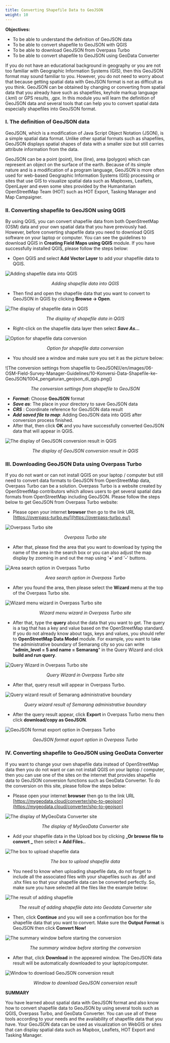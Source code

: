 ```yaml
---
title: Converting Shapefile Data to GeoJSON
weight: 10
---
```


**Objectives:**

*   To be able to understand the definition of GeoJSON data
*   To be able to convert shapefile to GeoJSON with QGIS
*   To be able to download GeoJSON from Overpass Turbo
*   To be able to convert shapefile to GeoJSON using GeoData Converter

If you do not have an educational background in geography or you are not too familiar with Geographic Information Systems (GIS), then this GeoJSON format may sound familiar to you. However, you do not need to worry about that because getting spatial data with GeoJSON format is not as difficult as you think. GeoJSON can be obtained by changing or converting from spatial data that you already have such as shapefiles, keyhole markup language (.kml) or GPS results, .gpx. In this module you will learn the definition of GeoJSON data and several tools that can help you to convert spatial data especially shapefiles into GeoJSON format.


### **I. The definition of GeoJSON data**

GeoJSON, which is a modification of Java Script Object Notation (JSON), is a simple spatial data format. Unlike other spatial formats such as shapefiles, GeoJSON displays spatial shapes of data with a smaller size but still carries attribute information from the data.

GeoJSON can be a point (point), line (line), area (polygon) which can represent an object on the surface of the earth. Because of its simple nature and is a modification of a program language, GeoJSON is more often used for web-based Geographic Information Systems (GIS) processing or sites that use GIS to visualize spatial data such as Mapboxes, Leaflets, OpenLayer and even some sites provided by the Humanitarian OpenStreetMap Team (HOT) such as HOT Export, Tasking Manager and Map Campaigner.

### **II. Converting shapefile to GeoJSON using QGIS**

By using QGIS, you can convert shapefile data from both OpenStreetMap (OSM) data and your own spatial data that you have previously had. However, before converting shapefile data you need to download QGIS software on your laptop or computer. You can see the guidelines to download QGIS in **Creating Field Maps using QGIS** module. If you have successfully installed QGIS, please follow the steps below:

*   Open QGIS and select **Add Vector Layer** to add your shapefile data to QGIS.

![Adding shapefile data into QGIS](/en/images/06-OSM-Field-Survey-Manager-Guidelines/10-Konversi-Data-Shapefile-ke-GeoJSON/1001_shapefile_di_qgis.png)
<p align="center"><i>Adding shapefile data into QGIS</i></p>


*   Then find and open the shapefile data that you want to convert to GeoJSON in QGIS by clicking **Browse → Open**.

![The display of shapefile data in QGIS](/en/images/06-OSM-Field-Survey-Manager-Guidelines/10-Konversi-Data-Shapefile-ke-GeoJSON/1002_shapefile_di_qgis_b.png)
<p align="center"><i>The display of shapefile data in QGIS</i></p>

*   Right-click on the shapefile data layer then select **_Save As..._**

![Option for shapefile data conversion](/en/images/06-OSM-Field-Survey-Manager-Guidelines/10-Konversi-Data-Shapefile-ke-GeoJSON/1003_shapefile_di_qgis_c.png)
<p align="center"><i>Option for shapefile data conversion</i></p>

*   You should see a window and make sure you set it as the picture below:

![The conversion settings from shapefile to GeoJSON](/en/images/06-OSM-Field-Survey-Manager-Guidelines/10-Konversi-Data-Shapefile-ke-GeoJSON/1004_pengaturan_geojson_di_qgis.png()
<p align="center"><i>The conversion settings from shapefile to GeoJSON</i></p>

*   **_Format_:** Choose **GeoJSON** format
*   **_Save as_**: The place in your directory to save GeoJSON data
*   **_CRS_** : Coordinate reference for GeoJSON data result
*   **_Add saved file to map_**: Adding GeoJSON data into QGIS after conversion process finished.
*   After that, then click **OK** and you have successfully converted GeoJSON data that will appear in QGIS.

![The display of GeoJSON conversion result in QGIS](/en/images/06-OSM-Field-Survey-Manager-Guidelines/10-Konversi-Data-Shapefile-ke-GeoJSON/1005_hasil_geojson_di_qgis.png)
<p align="center"><i>The display of GeoJSON conversion result in QGIS</i></p>

### **III. Downloading GeoJSON Data using Overpass Turbo**

If you do not want or can not install QGIS on your laptop / computer but still need to convert data formats to GeoJSON from OpenStreetMap data, Overpass Turbo can be a solution. Overpass Turbo is a website created by OpenStreetMap contributors which allows users to get several spatial data formats from OpenStreetMap including GeoJSON. Please follow the steps below to get GeoJSON from Overpass Turbo website:

*   Please open your internet **browser** then go to the link URL [https://overpass-turbo.eu/](https://overpass-turbo.eu/)

![Overpass Turbo site](/en/images/06-OSM-Field-Survey-Manager-Guidelines/10-Konversi-Data-Shapefile-ke-GeoJSON/1006_overpass_1.png)
<p align="center"><i>Overpass Turbo site</i></p>

*   After that, please find the area that you want to download by typing the name of the area in the search box or you can also adjust the map display by zooming in and out the map using '**+**' and '**-**' buttons.

![Area search option in Overpass Turbo](/en/images/06-OSM-Field-Survey-Manager-Guidelines/10-Konversi-Data-Shapefile-ke-GeoJSON/1007_overpass_2.png)
<p align="center"><i>Area search option in Overpass Turbo</i></p>

*   After you found the area, then please select the **Wizard** menu at the top of the Overpass Turbo site.

![Wizard menu wizard in Overpass Turbo site](/en/images/06-OSM-Field-Survey-Manager-Guidelines/10-Konversi-Data-Shapefile-ke-GeoJSON/1008_overpass_3.png)
<p align="center"><i>Wizard menu wizard in Overpass Turbo site</i></p>

*   After that, type the **query** about the data that you want to get. The query is a tag that has a key and value based on the OpenStreetMap standard. If you do not already know about tags, keys and values, you should refer to **OpenStreetMap Data Model** module. For example, you want to take the administrative boundary of Semarang city so you can write "**admin_level = 5 and name = Semarang**" in the Query Wizard and click **build and run query**.

![Query Wizard in Overpass Turbo site](/en/images/06-OSM-Field-Survey-Manager-Guidelines/10-Konversi-Data-Shapefile-ke-GeoJSON/1009_overpass_4.png)
<p align="center"><i>Query Wizard in Overpass Turbo site</i></p>

*   After that, query result will appear in Overpass Turbo.

![Query wizard result of Semarang administrative boundary](/en/images/06-OSM-Field-Survey-Manager-Guidelines/10-Konversi-Data-Shapefile-ke-GeoJSON/1010_overpass_5.png)
<p align="center"><i>Query wizard result of Semarang administrative boundary</i></p>


*   After the query result appear, click **Export** in Overpass Turbo menu then click **download/copy as GeoJSON**.

![GeoJSON format export option in Overpass Turbo](/en/images/06-OSM-Field-Survey-Manager-Guidelines/10-Konversi-Data-Shapefile-ke-GeoJSON/1011_overpass_6.png)
<p align="center"><i>GeoJSON format export option in Overpass Turbo</i></p>

### **IV. Converting shapefile to GeoJSON using GeoData Converter**
If you want to change your own shapefile data instead of OpenStreetMap data then you do not want or can not install QGIS on your laptop / computer, then you can use one of the sites on the internet that provides shapefile data to GeoJSON conversion functions such as GeoData Converter. To do the conversion on this site, please follow the steps below:

*   Please open your internet **browser** then go to the link URL [https://mygeodata.cloud/converter/shp-to-geojson](https://mygeodata.cloud/converter/shp-to-geojson) 

![The display of MyGeoData Converter site](/en/images/06-OSM-Field-Survey-Manager-Guidelines/10-Konversi-Data-Shapefile-ke-GeoJSON/1012_geojson_converter_1.png)
<p align="center"><i>The display of MyGeoData Converter site</i></p>

*   Add your shapefile data in the Upload box by clicking **_Or browse file to convert _** then select **+** **Add Files..**

![The box to upload shapefile data](/en/images/06-OSM-Field-Survey-Manager-Guidelines/10-Konversi-Data-Shapefile-ke-GeoJSON/1013_geojson_converter_2.png)
<p align="center"><i>The box to upload shapefile data</i></p>

*   You need to know when uploading shapefile data, do not forget to include all the associated files with your shapefiles such as .dbf and .shx files so that your shapefile data can be converted perfectly. So, make sure you have selected all the files like the example below:

![The result of adding shapefile](/en/images/06-OSM-Field-Survey-Manager-Guidelines/10-Konversi-Data-Shapefile-ke-GeoJSON/1014_geojson_converter_3.png)
<p align="center"><i>The result of adding shapefile data into Geodata Converter site</i></p>


*   Then, click **Continue** and you will see a confirmation box for the shapefile data that you want to convert. Make sure the **Output Format** is GeoJSON then click **Convert Now!**

![The summary window before starting the conversion](/en/images/06-OSM-Field-Survey-Manager-Guidelines/10-Konversi-Data-Shapefile-ke-GeoJSON/1015_geojson_converter_4.png)
<p align="center"><i>The summary window before starting the conversion</i></p>

*   After that, click **Download** in the appeared window. The GeoJSON data result will be automatically downloaded to your laptop/computer. 

![Window to download GeoJSON conversion result](/en/images/06-OSM-Field-Survey-Manager-Guidelines/10-Konversi-Data-Shapefile-ke-GeoJSON/1016_geojson_converter_5.png)
<p align="center"><i>Window to download GeoJSON conversion result</i></p>

**SUMMARY**

You have learned about spatial data with GeoJSON format and also know how to convert shapefile data to GeoJSON by using several tools such as QGIS, Overpass Turbo, and GeoData Converter. You can use all of these tools according to your needs and the availability of shapefile data that you have. Your GeoJSON data can be used as visualization on WebGIS or sites that can display spatial data such as Mapbox, Leaflets, HOT Export and Tasking Manager.
